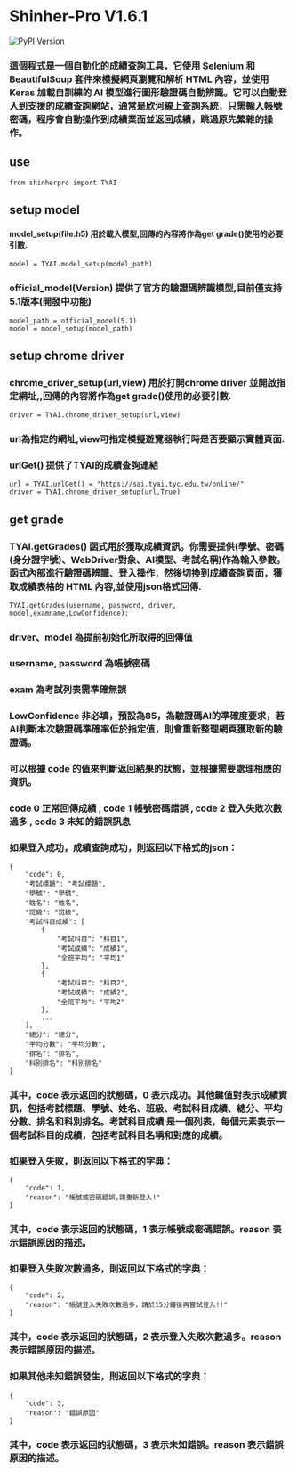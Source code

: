 # Shinher-Pro V1.6.1
[![PyPI Version](https://img.shields.io/pypi/v/shinherpro.svg)](https://pypi.org/project/shinherpro/1.6.1/)

### 這個程式是一個自動化的成績查詢工具，它使用 Selenium 和 BeautifulSoup 套件來模擬網頁瀏覽和解析 HTML 內容，並使用 Keras 加載自訓練的 AI 模型進行圖形驗證碼自動辨識。它可以自動登入到支援的成績查詢網站，通常是欣河線上查詢系統，只需輸入帳號密碼，程序會自動操作到成績業面並返回成績，跳過原先繁雜的操作。

## use
```
from shinherpro import TYAI
```
## setup model
#### model_setup(file.h5) 用於載入模型,回傳的內容將作為get grade()使用的必要引數.
```
model = TYAI.model_setup(model_path)
```
### official_model(Version) 提供了官方的驗證碼辨識模型,目前僅支持5.1版本(開發中功能)
```
model_path = official_model(5.1)
model = model_setup(model_path)
```
## setup chrome driver
### chrome_driver_setup(url,view) 用於打開chrome driver 並開啟指定網址,,回傳的內容將作為get grade()使用的必要引數.
```
driver = TYAI.chrome_driver_setup(url,view)
```
### url為指定的網址,view可指定模擬遊覽器執行時是否要顯示實體頁面.
### urlGet() 提供了TYAI的成績查詢連結
```
url = TYAI.urlGet() = "https://sai.tyai.tyc.edu.tw/online/"
driver = TYAI.chrome_driver_setup(url,True)
```
## get grade
### TYAI.getGrades() 函式用於獲取成績資訊。你需要提供(學號、密碼(身分證字號)、WebDriver對象、AI模型、考試名稱)作為輸入參數。函式內部進行驗證碼辨識、登入操作，然後切換到成績查詢頁面，獲取成績表格的 HTML 內容,並使用json格式回傳.
```
TYAI.getGrades(username, password, driver, model,examname,LowConfidence):
```
### driver、model 為提前初始化所取得的回傳值
### username, password 為帳號密碼
### exam 為考試列表需準確無誤
### LowConfidence 非必填，預設為85，為驗證碼AI的準確度要求，若AI判斷本次驗證碼準確率低於指定值，則會重新整理網頁獲取新的驗證碼。
### 可以根據 code 的值來判斷返回結果的狀態，並根據需要處理相應的資訊。
### code 0 正常回傳成績 , code 1 帳號密碼錯誤 , code 2 登入失敗次數過多 , code 3 未知的錯誤訊息 

### 如果登入成功，成績查詢成功，則返回以下格式的json：
```
{
    "code": 0,
    "考試標題": "考試標題",
    "學號": "學號",
    "姓名": "姓名",
    "班級": "班級",
    "考試科目成績": [
        {
            "考試科目": "科目1",
            "考試成績": "成績1",
            "全班平均": "平均1"
        },
        {
            "考試科目": "科目2",
            "考試成績": "成績2",
            "全班平均": "平均2"
        },
        ...
    ],
    "總分": "總分",
    "平均分數": "平均分數",
    "排名": "排名",
    "科別排名": "科別排名"
}
```
### 其中，code 表示返回的狀態碼，0 表示成功。其他鍵值對表示成績資訊，包括考試標題、學號、姓名、班級、考試科目成績、總分、平均分數、排名和科別排名。考試科目成績 是一個列表，每個元素表示一個考試科目的成績，包括考試科目名稱和對應的成績。
### 如果登入失敗，則返回以下格式的字典：
```
{
    "code": 1,
    "reason": "帳號或密碼錯誤,請重新登入!"
}
```
### 其中，code 表示返回的狀態碼，1 表示帳號或密碼錯誤。reason 表示錯誤原因的描述。
### 如果登入失敗次數過多，則返回以下格式的字典：
```
{
    "code": 2,
    "reason": "帳號登入失敗次數過多，請於15分鐘後再嘗試登入!!"
}
```
### 其中，code 表示返回的狀態碼，2 表示登入失敗次數過多。reason 表示錯誤原因的描述。
### 如果其他未知錯誤發生，則返回以下格式的字典：
```
{
    "code": 3,
    "reason": "錯誤原因"
}
```
### 其中，code 表示返回的狀態碼，3 表示未知錯誤。reason 表示錯誤原因的描述。

